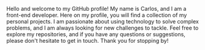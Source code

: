 Hello and welcome to my GitHub profile! My name is Carlos, and I am a front-end developer. Here on my profile, you will find a collection of my personal projects.
I am passionate about using technology to solve complex problems, and I am always looking for new challenges to tackle.
Feel free to explore my repositories, and if you have any questions or suggestions, please don't hesitate to get in touch. 
Thank you for stopping by!
<!---
CarlosNadal/CarlosNadal is a ✨ special ✨ repository because its `README.md` (this file) appears on your GitHub profile.
You can click the Preview link to take a look at your changes.
--->
